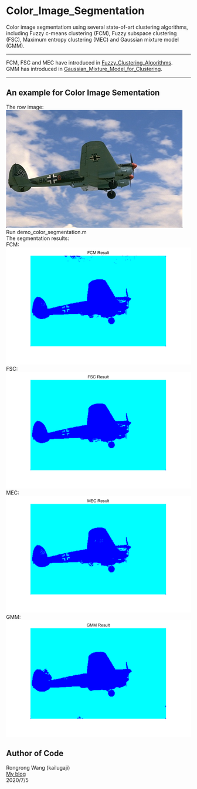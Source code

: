 # Color_Image_Segmentation
Color image segmentatiom using several state-of-art clustering algorithms, including Fuzzy c-means clustering (FCM), Fuzzy subspace clustering (FSC), Maximum entropy clustering (MEC) and Gaussian mixture model (GMM).  
****  
FCM, FSC and MEC have introduced in [Fuzzy_Clustering_Algorithms](https://github.com/kailugaji/Fuzzy_Clustering_Algorithms).  
GMM has introduced in [Gaussian_Mixture_Model_for_Clustering](https://github.com/kailugaji/Gaussian_Mixture_Model_for_Clustering).  
****  
## An example for Color Image Sementation  
The row image:  
![](https://github.com/kailugaji/Color_Image_Segmentation/blob/master/Image%20data/1.jpg)  
Run demo_color_segmentation.m  
The segmentation results:  
FCM:  
![](https://github.com/kailugaji/Color_Image_Segmentation/blob/master/Clustering%20Results/Result_FCM.jpg)  
FSC:  
![](https://github.com/kailugaji/Color_Image_Segmentation/blob/master/Clustering%20Results/Result_FSC.jpg)
MEC:  
![](https://github.com/kailugaji/Color_Image_Segmentation/blob/master/Clustering%20Results/Result_MEC.jpg)  
GMM:  
![](https://github.com/kailugaji/Color_Image_Segmentation/blob/master/Clustering%20Results/Result_GMM.jpg)  
## Author of Code  
Rongrong Wang (kailugaji)   
[My blog](https://www.cnblogs.com/kailugaji/)    
2020/7/5


